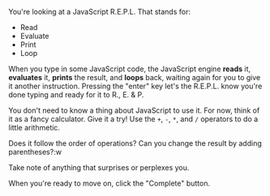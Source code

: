 You're looking at a JavaScript R.E.P.L. That stands for:

- Read
- Evaluate
- Print
- Loop

When you type in some JavaScript code, the JavaScript engine **reads** it,
**evaluates** it, **prints** the result, and **loops** back, waiting
again for you to give it another instruction. Pressing the "enter" key
let's the R.E.P.L. know you're done typing and ready for it to R., E. & P.

You don't need to know a thing about JavaScript to use it. For now, think of it
as a fancy calculator. Give it a try! Use the `+`, `-`, `*`, and `/` operators
to do a little arithmetic.

Does it follow the order of operations? Can you change the result by adding
parentheses?:w

Take note of anything that surprises or perplexes you.

When you're ready to move on, click the "Complete" button.
